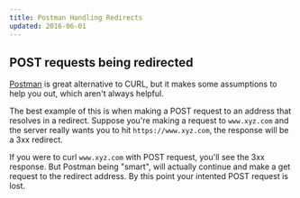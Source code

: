 ```yaml
---
title: Postman Handling Redirects
updated: 2016-06-01
---
```


## POST requests being redirected

[Postman](https://www.getpostman.com/) is great alternative to CURL, but it makes some assumptions to help you out, which aren't always helpful.

The best example of this is when making a POST request to an address that resolves in a redirect. Suppose you're making a request to ```www.xyz.com``` and the server really wants you to hit ```https://www.xyz.com```, the response will be a 3xx redirect.

If you were to curl ```www.xyz.com``` with POST request, you'll see the 3xx response. But Postman being "smart", will actually continue and make a get request to the redirect address. By this point your intented POST request is lost.
